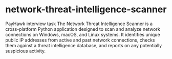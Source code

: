 # network-threat-intelligence-scanner
 PayHawk interview task
The Network Threat Intelligence Scanner is a cross-platform Python application designed to scan and analyze network connections on Windows, macOS, and Linux systems. It identifies unique public IP addresses from active and past network connections, checks them against a threat intelligence database, and reports on any potentially suspicious activity.